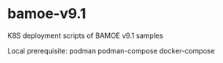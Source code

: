# bamoe-v9.1
K8S deployment scripts of BAMOE v9.1 samples

Local prerequisite:
podman
podman-compose
docker-compose